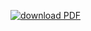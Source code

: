 [![download PDF](https://img.shields.io/badge/download-PDF-blue.svg)](https://www.dropbox.com/s/e9ka52g10h1kdn1/patrick_roddy_cv-latest.pdf?dl=0)